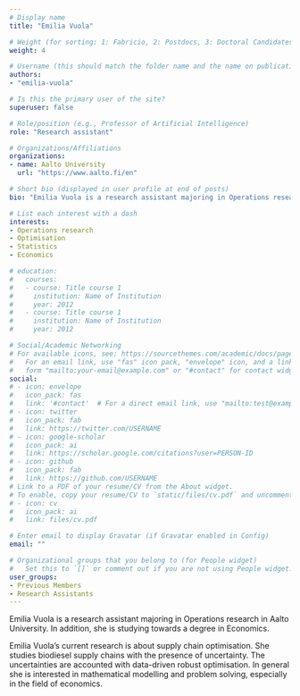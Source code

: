 ```yaml
---
# Display name
title: "Emilia Vuola"

# Weight (for sorting: 1: Fabricio, 2: Postdocs, 3: Doctoral Candidates, 4: Research Assistants)
weight: 4

# Username (this should match the folder name and the name on publications)
authors:
- "emilia-vuola"

# Is this the primary user of the site?
superuser: false

# Role/position (e.g., Professor of Artificial Intelligence)
role: "Research assistant"

# Organizations/Affiliations
organizations:
- name: Aalto University
  url: "https://www.aalto.fi/en"

# Short bio (displayed in user profile at end of posts)
bio: "Emilia Vuola is a research assistant majoring in Operations research in Aalto University"

# List each interest with a dash
interests:
- Operations research
- Optimisation 
- Statistics
- Economics

# education:
#   courses:
#   - course: Title course 1
#     institution: Name of Institution
#     year: 2012
#   - course: Title course 1
#     institution: Name of Institution
#     year: 2012

# Social/Academic Networking
# For available icons, see: https://sourcethemes.com/academic/docs/page-builder/#icons
#   For an email link, use "fas" icon pack, "envelope" icon, and a link in the
#   form "mailto:your-email@example.com" or "#contact" for contact widget.
social:
# - icon: envelope
#   icon_pack: fas
#   link: '#contact'  # For a direct email link, use "mailto:test@example.org".
# - icon: twitter
#   icon_pack: fab
#   link: https://twitter.com/USERNAME
# - icon: google-scholar
#   icon_pack: ai
#   link: https://scholar.google.com/citations?user=PERSON-ID
# - icon: github
#   icon_pack: fab
#   link: https://github.com/USERNAME
# Link to a PDF of your resume/CV from the About widget.
# To enable, copy your resume/CV to `static/files/cv.pdf` and uncomment the lines below.
# - icon: cv
#   icon_pack: ai
#   link: files/cv.pdf

# Enter email to display Gravatar (if Gravatar enabled in Config)
email: ""

# Organizational groups that you belong to (for People widget)
#   Set this to `[]` or comment out if you are not using People widget.
user_groups:
- Previous Members
- Research Assistants
---
```


Emilia Vuola is a research assistant majoring in Operations research in Aalto University. In addition, she is studying towards a degree in Economics.
 
Emilia Vuola’s current research is about supply chain optimisation. She studies biodiesel supply chains with the presence of uncertainty. The uncertainties are accounted with data-driven robust optimisation.  In general she is interested in mathematical modelling and problem solving, especially in the field of economics.
